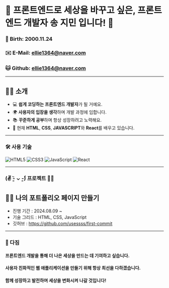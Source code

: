 # 🌟 프론트엔드로 세상을 바꾸고 싶은, 프론트엔드 개발자 송 지민 입니다! 🌟

### 🎂 Birth: 2000.11.24  
### ✉️ E-Mail: [ellie1364@naver.com](mailto:ellie1364@naver.com)  
### 🐱 Github: [ellie1364@naver.com](https://github.com/usessss)

---

## 🙋‍♀️ 소개
- 💻 **쉽게 코딩하는 프론트엔드 개발자**가 될 거예요.
- 🌍 **사용자의 입장을 생각**하며 개발 과정에 임합니다.
- 📚 **꾸준하게 공부**하며 항상 성장하려고 노력해요.
- 🌱 현재 **HTML**, **CSS**, **JAVASCRIPT**와 **React**를 배우고 있습니다.

---

### 🛠️ 사용 기술
![HTML5](https://img.shields.io/badge/HTML5-E34F26.svg?&style=for-the-badge&logo=HTML5&logoColor=white)
![CSS3](https://img.shields.io/badge/CSS3-1572B6.svg?&style=for-the-badge&logo=CSS3&logoColor=white)
![JavaScript](https://img.shields.io/badge/JavaScript-F7DF1E.svg?&style=for-the-badge&logo=JavaScript&logoColor=white)
![React](https://img.shields.io/badge/React-61DAFB.svg?&style=for-the-badge&logo=React&logoColor=white)

---

### (✌ -͈᷅‎ ⌄ -͈᷄) 프로젝트 👩‍💻
## 👩‍💻 나의 포트폴리오 페이지 만들기
- 진행 기간 : 2024.08.09 ~
- 기술 그리드 : HTML, CSS, JavaScript
- 깃허브 : https://github.com/usessss/first-commit


---

### 🌈 다짐
#### 프론트엔드 개발을 통해 더 나은 세상을 만드는 데 기여하고 싶습니다.
#### 사용자 친화적인 웹 애플리케이션을 만들기 위해 항상 최선을 다하겠습니다.
#### 함께 성장하고 발전하며 세상을 변화시켜 나갈 것입니다!

